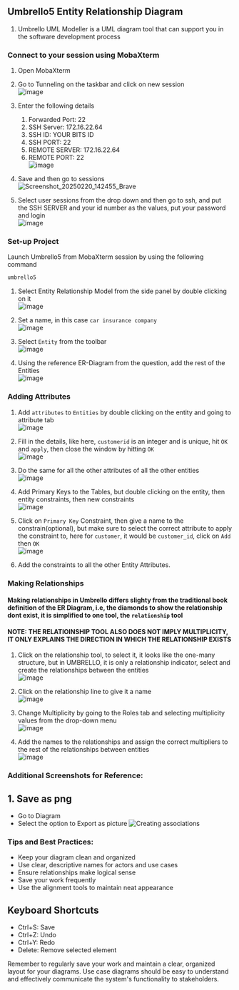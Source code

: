 ## Umbrello5 Entity Relationship Diagram
1. Umbrello UML Modeller is a UML diagram tool that can support you in the software development process
### Connect to your session using MobaXterm
1. Open MobaXterm
2. Go to Tunneling on the taskbar and click on new session<br>
![image](https://github.com/user-attachments/assets/9d6be6dd-9c6e-401a-bffa-c133fe3d2ce3)

3. Enter the following details
   1. Forwarded Port: 22
   2. SSH Server: 172.16.22.64
   3. SSH ID: YOUR BITS ID
   4. SSH PORT: 22
   5. REMOTE SERVER: 172.16.22.64
   6. REMOTE PORT: 22<br>
   ![image](https://github.com/user-attachments/assets/5456a713-883e-462a-b957-a877488fea7d)

4. Save and then go to sessions<br>
![Screenshot_20250220_142455_Brave](https://github.com/user-attachments/assets/ad9e39a6-8699-47c2-a4bc-26cfa7a61970)


5. Select user sessions from the drop down and then go to ssh, and put the SSH SERVER and your id number as the values, put your password and login<br>
![image](https://github.com/user-attachments/assets/e2d660dd-c359-40eb-a541-69b7dcc28b75)

### Set-up Project
Launch Umbrello5 from MobaXterm session by using the following command
```bash
umbrello5
```
1. Select Entity Relationship Model from the side panel by double clicking on it<br>
![image](https://github.com/user-attachments/assets/72247ee5-020f-4a47-aa40-63cace88afe1)

2. Set a name, in this case `car insurance company`<br>
![image](https://github.com/user-attachments/assets/2b9fafb6-8bbd-4913-8c5a-7786d051e668)

3. Select `Entity` from the toolbar<br>
![image](https://github.com/user-attachments/assets/0699dec3-8a1e-4c14-9faa-754c5967a999)

4. Using the reference ER-Diagram from the question, add the rest of the Entities<br>
![image](https://github.com/user-attachments/assets/6f3cc843-b042-4b64-9edc-982cb645c78e)

### Adding Attributes

1. Add `attributes` to `Entities` by double clicking on the entity and going to attribute tab<br>
![image](https://github.com/user-attachments/assets/d013567f-ebb5-4274-8ca8-107ad274152c)

2. Fill in the details, like here, `customerid` is an integer and is unique, hit `OK` and `apply`, then close the window by hitting `OK`<br>
![image](https://github.com/user-attachments/assets/5e44d3f5-dee1-4db1-8d77-00cf41de1dfa)

3. Do the same for all the other attributes of all the other entities<br>
![image](https://github.com/user-attachments/assets/30b2ed69-535d-4ba9-8eff-ceccda5ff756)

4. Add Primary Keys to the Tables, but double clicking on the entity, then entity constraints, then new constraints<br>
![image](https://github.com/user-attachments/assets/0c84a3f2-8375-4cd6-935c-c3e6c3bedd25)

5. Click on `Primary Key` Constraint, then give a name to the constrain(optional), but make sure to select the correct attribute to apply the constraint to, here for `customer`, it would be `customer_id`, click on `Add` then `OK`<br>
![image](https://github.com/user-attachments/assets/584c3e7a-f3e8-4e45-b4d7-91f16ccc65f6)

6. Add the constraints to all the other Entity Attributes.

### Making Relationships
#### Making relationships in Umbrello differs slighty from the traditional book definition of the ER Diagram, i.e, the diamonds to show the relationship dont exist, it is simplified to one tool, the `relationship` tool
#### NOTE: THE RELATIOINSHIP TOOL ALSO DOES NOT IMPLY MULTIPLICITY, IT ONLY EXPLAINS THE DIRECTION IN WHICH THE RELATIONSHIP EXISTS

1. Click on the relationship tool, to select it, it looks like the one-many structure, but in UMBRELLO, it is only a relationship indicator, select and create the relationships between the entities<br>
![image](https://github.com/user-attachments/assets/9386291a-fa17-41bf-9acc-e0f5940c15fd)

2. Click on the relationship line to give it a name<br>
![image](https://github.com/user-attachments/assets/8789ecbd-ccc7-4140-87de-a4230c667307)

3. Change Multiplicity by going to the Roles tab and selecting multiplicity values from the drop-down menu<br>
![image](https://github.com/user-attachments/assets/28a6b4e8-96b1-44cd-8617-23b1f215ab0f)

4. Add the names to the relationships and assign the correct multipliers to the rest of the relationships between entities<br>
![image](https://github.com/user-attachments/assets/3b6be01c-6e1c-4c4b-a4cb-1a0be75dc452)

### Additional Screenshots for Reference:
## 1. Save as png
- Go to Diagram
- Select the option to Export as picture
![Creating associations](save-image.png)


### Tips and Best Practices:
- Keep your diagram clean and organized
- Use clear, descriptive names for actors and use cases
- Ensure relationships make logical sense
- Save your work frequently
- Use the alignment tools to maintain neat appearance

## Keyboard Shortcuts
- Ctrl+S: Save
- Ctrl+Z: Undo
- Ctrl+Y: Redo
- Delete: Remove selected element

Remember to regularly save your work and maintain a clear, organized layout for your diagrams. Use case diagrams should be easy to understand and effectively communicate the system's functionality to stakeholders.
